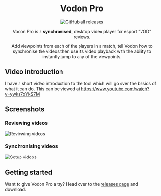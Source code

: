 <!-- markdownlint-configure-file {
  "MD013": {
    "code_blocks": false,
    "tables": false
  },
  "MD033": false,
  "MD041": false
} -->

<div align="center">

# Vodon Pro

![GitHub all releases](https://img.shields.io/github/downloads/Rodeoclash/vodon-pro/total?style=flat-square)

Vodon Pro is a **synchronised**, desktop video player for esport "VOD" reviews.

Add viewpoints from each of the players in a match, tell Vodon how to synchronise the videos then use its video playback with the ability to instantly jump to any of the viewpoints.

</div>

## Video introduction

I have a short video introduction to the tool which will go over the basics of what it can do. This can be viewed at https://www.youtube.com/watch?v=ywkz7xYkS7M

## Screenshots

### Reviewing videos

![Reviewing videos](https://raw.githubusercontent.com/Rodeoclash/vodon-pro/main/screenshots/review.png)

### Synchronising videos

![Setup videos](https://raw.githubusercontent.com/Rodeoclash/vodon-pro/main/screenshots/setup.png)

## Getting started

Want to give Vodon Pro a try? Head over to the [releases page](https://github.com/Rodeoclash/vodon-pro/releases) and download.
